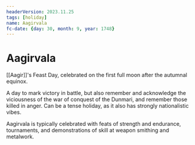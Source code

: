 ```yaml
---
headerVersion: 2023.11.25
tags: [holiday]
name: Aagirvala
fc-date: {day: 30, month: 9, year: 1748}
---
```

# Aagirvala

[[Aagir]]'s Feast Day, celebrated on the first full moon after the autumnal equinox. 

A day to mark victory in battle, but also remember and acknowledge the viciousness of the war of conquest of the Dunmari, and remember those killed in anger. Can be a tense holiday, as it also has strongly nationalistic vibes. 

Aagirvala is typically celebrated with feats of strength and endurance, tournaments, and demonstrations of skill at weapon smithing and metalwork. 